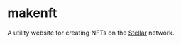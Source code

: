 # makenft

A utility website for creating NFTs on the [Stellar] network.

[Stellar]: https://stellar.org
